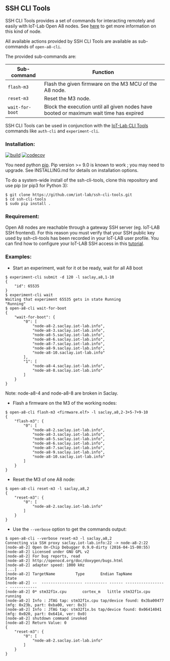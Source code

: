 ## SSH CLI Tools

SSH CLI Tools provides a set of commands for interacting remotely and easily
with IoT-Lab Open A8 nodes. See [here](https://www.iot-lab.info/hardware/a8/)
to get more information on this kind of node.

All available actions provided by SSH CLI Tools are available as sub-commands
of `open-a8-cli`.

The provided sub-commands are:

| Sub-command  | Function |
| ------------ | -------- |
| `flash-m3`   | Flash the given firmware on the M3 MCU of the A8 node. |
| `reset-m3`   | Reset the M3 node. |
| `wait-for-boot`  | Block the execution until all given nodes have booted or maximum wait time has expired |

SSH CLI Tools can be used in conjunction with the
[IoT-Lab CLI Tools](https://github.com/iot-lab/cli-tools) commands like
`auth-cli` and `experiment-cli`.

### Installation:

[build-icon]: https://travis-ci.org/iot-lab/ssh-cli-tools.svg?branch=master
[build-page]: https://travis-ci.org/iot-lab/ssh-cli-tools/branches
[coverage-icon]: https://codecov.io/gh/iot-lab/ssh-cli-tools/branch/master/graph/badge.svg
[coverage-page]: https://codecov.io/gh/iot-lab/ssh-cli-tools

[![build][build-icon]][build-page]  [![codecov][coverage-icon]][coverage-page]

You need python [pip](https://pip.pypa.io/en/stable/).
Pip version >= 9.0 is known to work ; you may need to upgrade.
See INSTALLING.md for details on installation options.

To do a system-wide install of the ssh-cli-tools,
clone this repository and use pip (or pip3 for Python 3):
```
$ git clone https://github.com/iot-lab/ssh-cli-tools.git
$ cd ssh-cli-tools
$ sudo pip install .
```
### Requirement:

Open A8 nodes are reachable through a gateway SSH server (eg. IoT-LAB SSH frontend). For this reason you must
verify that your SSH public key used by ssh-cli-tools has been recorded in your IoT-LAB user profile. You can
find how to configure your IoT-LAB SSH access in this [tutorial](https://www.iot-lab.info/tutorials/configure-your-ssh-access/).

### Examples:

* Start an experiment, wait for it ot be ready, wait for all A8 boot
```
$ experiment-cli submit -d 120 -l saclay,a8,1-10
{
    "id": 65535
}
$ experiment-cli wait
Waiting that experiment 65535 gets in state Running
"Running"
$ open-a8-cli wait-for-boot
{
    "wait-for-boot": {
        "0": [
            "node-a8-2.saclay.iot-lab.info",
            "node-a8-3.saclay.iot-lab.info",
            "node-a8-5.saclay.iot-lab.info",
            "node-a8-6.saclay.iot-lab.info",
            "node-a8-7.saclay.iot-lab.info",
            "node-a8-9.saclay.iot-lab.info",
            "node-a8-10.saclay.iot-lab.info"
        ],
        "1": [
            "node-a8-4.saclay.iot-lab.info",
            "node-a8-8.saclay.iot-lab.info"
        ]
    }
}
```
Note: node-a8-4 and node-a8-8 are broken in Saclay.
* Flash a firmware on the M3 of the working nodes:
```
$ open-a8-cli flash-m3 <firmware.elf> -l saclay,a8,2-3+5-7+9-10
{
    "flash-m3": {
        "0": [
            "node-a8-2.saclay.iot-lab.info",
            "node-a8-3.saclay.iot-lab.info",
            "node-a8-5.saclay.iot-lab.info",
            "node-a8-6.saclay.iot-lab.info",
            "node-a8-7.saclay.iot-lab.info",
            "node-a8-9.saclay.iot-lab.info",
            "node-a8-10.saclay.iot-lab.info"
        ]
    }
}
```
* Reset the M3 of one A8 node:
```
$ open-a8-cli reset-m3 -l saclay,a8,2
{
    "reset-m3": {
        "0": [
            "node-a8-2.saclay.iot-lab.info"
        ]
    }
}
```
* Use the `--verbose` option to get the commands output:
```
$ open-a8-cli --verbose reset-m3 -l saclay,a8,2
Connecting via SSH proxy saclay.iot-lab.info:22 -> node-a8-2:22
[node-a8-2]	Open On-Chip Debugger 0.9.0-dirty (2016-04-15-00:55)
[node-a8-2]	Licensed under GNU GPL v2
[node-a8-2]	For bug reports, read
[node-a8-2]	http://openocd.org/doc/doxygen/bugs.html
[node-a8-2]	adapter speed: 1000 kHz
[...]
[node-a8-2]	TargetName         Type       Endian TapName            State
[node-a8-2]	--  ------------------ ---------- ------ ------------------ ------------
[node-a8-2]	0* stm32f1x.cpu       cortex_m   little stm32f1x.cpu       running
[node-a8-2]	Info : JTAG tap: stm32f1x.cpu tap/device found: 0x3ba00477 (mfg: 0x23b, part: 0xba00, ver: 0x3)
[node-a8-2]	Info : JTAG tap: stm32f1x.bs tap/device found: 0x06414041 (mfg: 0x020, part: 0x6414, ver: 0x0)
[node-a8-2]	shutdown command invoked
[node-a8-2]	Return Value: 0
{
    "reset-m3": {
        "0": [
            "node-a8-2.saclay.iot-lab.info"
        ]
    }
}
```
